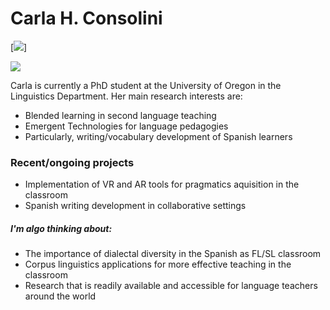 # Carla H. Consolini

[![](https://i.imgur.com/9fdn7VC.png?2)]

[![](https://i.imgur.com/MXPTuwT.png?1)](https://www.linkedin.com/in/carla-h-consolini/)

Carla is currently a PhD student at the University of Oregon in the Linguistics Department. Her main research interests are:

  - Blended learning in second language teaching
  - Emergent Technologies for language pedagogies
  - Particularly, writing/vocabulary development of Spanish learners

### Recent/ongoing projects

  - Implementation of VR and AR tools for pragmatics aquisition in the classroom
  - Spanish writing development in collaborative settings


##### I'm algo thinking about:
  - The importance of dialectal diversity in the Spanish as FL/SL classroom
  - Corpus linguistics applications for more effective teaching in the classroom 
  - Research that is readily available and accessible for language teachers around the world

